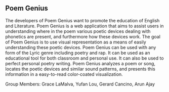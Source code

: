 Poem Genius 
--------------------

The developers of Poem Genius want to promote the education of English and Literature.
Poem Genius is a web application that aims to assist users in understanding 
where in the poem various poetic devices dealing with phonetics are present, and furthermore how these devices work.
The goal of Poem Genius is to use visual representation as a means of easily understanding
these poetic devices.
Poem Genius can be used with any form of the Lyric genre including poetry and rap.
It can be used as an educational tool for both classroom and personal use.
It can also be used to perfect personal poetry writing.
Poem Genius analyzes a poem or song, locates the poetic devices and similar sound patterns, and presents
this information in a easy-to-read color-coated visualization.

Group Members:
Grace LaMalva,
Yufan Lou,
Gerard Cancino,
Arun Ajay

